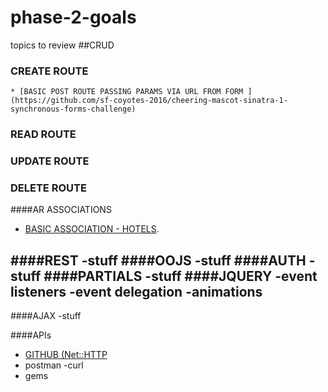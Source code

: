 # phase-2-goals
topics to review 
##CRUD
  ### CREATE ROUTE
    * [BASIC POST ROUTE PASSING PARAMS VIA URL FROM FORM ](https://github.com/sf-coyotes-2016/cheering-mascot-sinatra-1-synchronous-forms-challenge)
  ### READ ROUTE
  ### UPDATE ROUTE
  ### DELETE ROUTE
 


####AR ASSOCIATIONS
  * [BASIC ASSOCIATION - HOTELS](https://github.com/sf-coyotes-2016/active-record-associations-drill-hotels-challenge).
  
####REST
 -stuff
####OOJS
 -stuff
####AUTH
 -stuff
####PARTIALS
 -stuff
####JQUERY
 -event listeners
 -event delegation
 -animations 
 -
####AJAX
 -stuff


####APIs
 - [GITHUB (Net::HTTP](https://github.com/sf-coyotes-2016/github-api-challenge)
 - postman 
 -curl 
 - gems 
